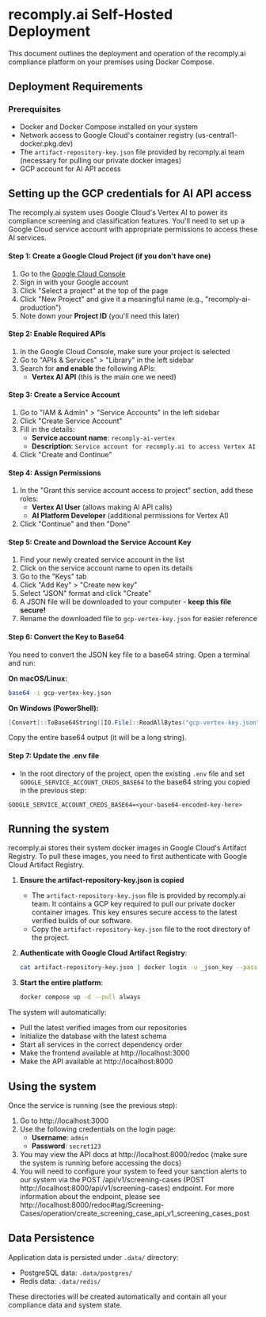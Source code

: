 # recomply.ai Self-Hosted Deployment

This document outlines the deployment and operation of the recomply.ai compliance platform on your premises using Docker Compose.

## Deployment Requirements

### Prerequisites
- Docker and Docker Compose installed on your system
- Network access to Google Cloud's container registry (us-central1-docker.pkg.dev)
- The `artifact-repository-key.json` file provided by recomply.ai team (necessary for pulling our private docker images)
- GCP account for AI API access

## Setting up the GCP credentials for AI API access

The recomply.ai system uses Google Cloud's Vertex AI to power its compliance screening and classification features. You'll need to set up a Google Cloud service account with appropriate permissions to access these AI services.

#### Step 1: Create a Google Cloud Project (if you don't have one)

1. Go to the [Google Cloud Console](https://console.cloud.google.com/)
2. Sign in with your Google account
3. Click "Select a project" at the top of the page
4. Click "New Project" and give it a meaningful name (e.g., "recomply-ai-production")
5. Note down your **Project ID** (you'll need this later)

#### Step 2: Enable Required APIs

1. In the Google Cloud Console, make sure your project is selected
2. Go to "APIs & Services" > "Library" in the left sidebar
3. Search for **and enable** the following APIs:
   - **Vertex AI API** (this is the main one we need)
   
#### Step 3: Create a Service Account

1. Go to "IAM & Admin" > "Service Accounts" in the left sidebar
2. Click "Create Service Account"
3. Fill in the details:
   - **Service account name**: `recomply-ai-vertex`
   - **Description**: `Service account for recomply.ai to access Vertex AI`
4. Click "Create and Continue"

#### Step 4: Assign Permissions

1. In the "Grant this service account access to project" section, add these roles:
   - **Vertex AI User** (allows making AI API calls)
   - **AI Platform Developer** (additional permissions for Vertex AI)
2. Click "Continue" and then "Done"

#### Step 5: Create and Download the Service Account Key

1. Find your newly created service account in the list
2. Click on the service account name to open its details
3. Go to the "Keys" tab
4. Click "Add Key" > "Create new key"
5. Select "JSON" format and click "Create"
6. A JSON file will be downloaded to your computer - **keep this file secure!**
7. Rename the downloaded file to `gcp-vertex-key.json` for easier reference

#### Step 6: Convert the Key to Base64

You need to convert the JSON key file to a base64 string. Open a terminal and run:

**On macOS/Linux:**
```bash
base64 -i gcp-vertex-key.json
```

**On Windows (PowerShell):**
```powershell
[Convert]::ToBase64String([IO.File]::ReadAllBytes("gcp-vertex-key.json"))
```

Copy the entire base64 output (it will be a long string).

#### Step 7: Update the .env file

- In the root directory of the project, open the existing `.env` file and set `GOOGLE_SERVICE_ACCOUNT_CREDS_BASE64`
  to the base64 string you copied in the previous step:
```env
GOOGLE_SERVICE_ACCOUNT_CREDS_BASE64=<your-base64-encoded-key-here>
```

## Running the system

recomply.ai stores their system docker images in Google Cloud's Artifact Registry. To pull these images, you need to first
authenticate with Google Cloud Artifact Registry.

1. **Ensure the artifact-repository-key.json is copied**
   - The `artifact-repository-key.json` file is provided by recomply.ai team. It contains a GCP key required to
     pull our private docker container images. This key ensures secure access to the latest verified
     builds of our software.
   - Copy the `artifact-repository-key.json` file to the root directory of the project.

2. **Authenticate with Google Cloud Artifact Registry**:
   ```bash
   cat artifact-repository-key.json | docker login -u _json_key --password-stdin https://us-central1-docker.pkg.dev
   ```

3. **Start the entire platform**:
   ```bash
   docker compose up -d --pull always
   ```

The system will automatically:
- Pull the latest verified images from our repositories
- Initialize the database with the latest schema
- Start all services in the correct dependency order
- Make the frontend available at http://localhost:3000
- Make the API available at http://localhost:8000

## Using the system

Once the service is running (see the previous step):

1) Go to http://localhost:3000
2) Use the following credentials on the login page:
   - **Username**: `admin`
   - **Password**: `secret123`
3) You may view the API docs at http://localhost:8000/redoc (make sure the system is running before accessing the docs)
4) You will need to configure your system to feed your sanction alerts to our system via the
   POST /api/v1/screening-cases (POST http://localhost:8000/api/v1/screening-cases) endpoint.
   For more information about the endpoint, please see
   http://localhost:8000/redoc#tag/Screening-Cases/operation/create_screening_case_api_v1_screening_cases_post

## Data Persistence

Application data is persisted under `.data/` directory:
- PostgreSQL data: `.data/postgres/`
- Redis data: `.data/redis/`

These directories will be created automatically and contain all your compliance data and system state.
